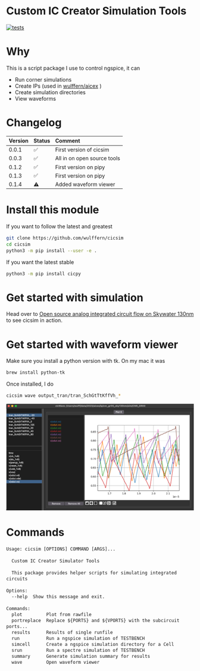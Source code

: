 
# Custom IC Creator Simulation Tools

[![tests](https://github.com/wulffern/cicsim/actions/workflows/main.yml/badge.svg)](https://github.com/wulffern/cicsim/actions/workflows/main.yml)


# Why
This is a script package I use to control ngspice, it can

- Run corner simulations
- Create IPs (used in  [wulffern/aicex](https://github.com/wulffern/aicex) )
- Create simulation directories
- View waveforms

# Changelog

| Version | Status             | Comment                     |
|:--------|:-------------------|:----------------------------|
| 0.0.1   | :white_check_mark: | First version of cicsim     |
| 0.0.3   | :white_check_mark: | All in on open source tools |
| 0.1.2   | :white_check_mark: | First version on pipy       |
| 0.1.3   | :white_check_mark: | First version on pipy       |
| 0.1.4  | :warning:          | Added waveform viewer       |

# Install this module
If you want to follow the latest and greatest
``` sh
git clone https://github.com/wulffern/cicsim
cd cicsim
python3 -m pip install --user -e . 
```

If you want the latest stable

``` bash
python3 -m pip install cicpy
```

# Get started with simulation
Head over to [Open source analog integrated circuit flow on Skywater
130nm](https://analogicus.com/rply_ex0_sky130nm/tutorial) to see cicsim in action.

# Get started with waveform viewer

Make sure you install a python version with tk. On my mac it was

``` bash
brew install python-tk
```

Once installed, I do

``` bash
cicsim wave output_tran/tran_SchGtTtKffVh_*
```

![](wave.png)


# Commands

``` 
Usage: cicsim [OPTIONS] COMMAND [ARGS]...

  Custom IC Creator Simulator Tools

  This package provides helper scripts for simulating integrated circuits

Options:
  --help  Show this message and exit.

Commands:
  plot         Plot from rawfile
  portreplace  Replace ${PORTS} and ${VPORTS} with the subcircuit ports...
  results      Results of single runfile
  run          Run a ngspice simulation of TESTBENCH
  simcell      Create a ngspice simulation directory for a Cell
  srun         Run a spectre simulation of TESTBENCH
  summary      Generate simulation summary for results
  wave         Open waveform viewer
```
